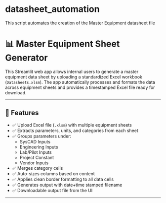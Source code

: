 # datasheet_automation
This script automates the creation of the Master Equipment datasheet file

# 📊 Master Equipment Sheet Generator

This Streamlit web app allows internal users to generate a master equipment data sheet by uploading a standardized Excel workbook (`Datasheets.xlsm`). The app automatically processes and formats the data across equipment sheets and provides a timestamped Excel file ready for download.

---

## 🚀 Features

- ✅ Upload Excel file (`.xlsm`) with multiple equipment sheets
- ✅ Extracts parameters, units, and categories from each sheet
- ✅ Groups parameters under:
  - SysCAD Inputs
  - Engineering Inputs
  - Lab/Pilot Inputs
  - Project Constant
  - Vendor Inputs
- ✅ Merges category cells
- ✅ Auto-sizes columns based on content
- ✅ Applies clean border formatting to all data cells
- ✅ Generates output with date+time stamped filename
- ✅ Downloadable output file from the UI

---


